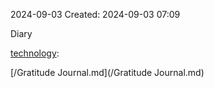 2024-09-03
Created: 2024-09-03 07:09

Diary 

[technology](/technology.md): 

[/Gratitude Journal.md](/Gratitude Journal.md)

